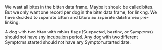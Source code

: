 We want all bites in the bitten data frame. Maybe it should be called bites. But we only want one record per dog in the biter data frame, for linking. We have decided to separate bitten and biters as separate dataframes pre-linking. 

A dog with two bites with rabies flags (Suspected, bestInc, or Symptoms) should not have any incubation period. Any dog with two different Symptoms.started should not have any Symptom.started date.
